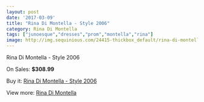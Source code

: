 ```yaml
---
layout: post
date: '2017-03-09'
title: "Rina Di Montella - Style 2006"
category: Rina Di Montella
tags: ["junoesque","dresses","prom","montella","rina"]
image: http://img.sequinious.com/24415-thickbox_default/rina-di-montella-style-2006.jpg
---
```

Rina Di Montella - Style 2006

On Sales: **$308.99**
<a href="https://www.sequinious.com/rina-di-montella/10360-rina-di-montella-style-2006.html"><amp-img layout="responsive" width="600" height="600" src="//img.sequinious.com/24415-thickbox_default/rina-di-montella-style-2006.jpg" alt="Rina Di Montella - Style 2006 0" /></a>
<a href="https://www.sequinious.com/rina-di-montella/10360-rina-di-montella-style-2006.html"><amp-img layout="responsive" width="600" height="600" src="//img.sequinious.com/24416-thickbox_default/rina-di-montella-style-2006.jpg" alt="Rina Di Montella - Style 2006 1" /></a>
<a href="https://www.sequinious.com/rina-di-montella/10360-rina-di-montella-style-2006.html"><amp-img layout="responsive" width="600" height="600" src="//img.sequinious.com/24417-thickbox_default/rina-di-montella-style-2006.jpg" alt="Rina Di Montella - Style 2006 2" /></a>
<a href="https://www.sequinious.com/rina-di-montella/10360-rina-di-montella-style-2006.html"><amp-img layout="responsive" width="600" height="600" src="//img.sequinious.com/24418-thickbox_default/rina-di-montella-style-2006.jpg" alt="Rina Di Montella - Style 2006 3" /></a>

Buy it: [Rina Di Montella - Style 2006](https://www.sequinious.com/rina-di-montella/10360-rina-di-montella-style-2006.html "Rina Di Montella - Style 2006")

View more: [Rina Di Montella](https://www.sequinious.com/65-rina-di-montella "Rina Di Montella")
